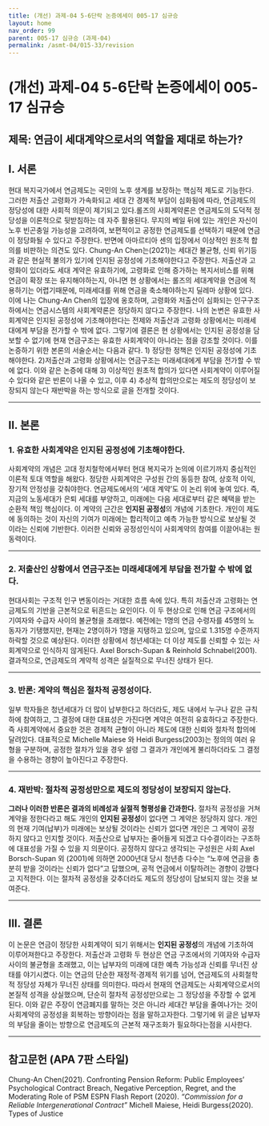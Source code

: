 ```yaml
---
title: (개선) 과제-04 5-6단락 논증에세이 005-17 심규승
layout: home
nav_order: 99
parent: 005-17 심규승 (과제-04)
permalink: /asmt-04/015-33/revision
---
```


# (개선) 과제-04 5-6단락 논증에세이 005-17 심규승 

## 제목: 연금이 세대계약으로서의 역할을 제대로 하는가?

## I. 서론

현대 복지국가에서 연금제도는 국민의 노후 생계를 보장하는 핵심적 제도로 기능한다. 그러한 저출산 고령화가 가속화되고 세대 간 경제적 부담이 심화됨에 따라, 연금제도의 정당성에 대한 사회적 의문이 제기되고 있다.롤즈의 사회계약론은 연금제도의 도덕적 정당성을 이론적으로 뒷받침하는 데 자주 활용된다. 무지의 베일 뒤에 있는 개인은 자신이 노후 빈곤충일 가능성을 고려하여, 보편적이고 공정한 연금제도를 선택하기 때문에 연금이 정당화될 수 있다고 주장한다. 반면에 아마르티아 센의 입장에서 이상적인 원초적 합의를 비판하는 의견도 있다. Chung-An Chen는(2021)는 세대간 불균형, 신뢰 위기등과 같은 현실적 불의가 있기에 인지된 공정성에 기초해야한다고 주장한다. 저출산과 고령화이 있더라도 세대 계약은 유효하기에, 고령화로 인해 증가하는 복지서비스를 위해 연금이 확장 또는 유지해야하는지, 아니면 현 상황에서는 롤즈의 세대계약을 연금에 적용하기는 어렵기때문에, 미래세대를 위해 연금을 축소해야하는지 딜레마 상황에 있다. 이에 나는 Chung-An Chen의 입장에 옹호하며, 고령화와 저출산이 심화되는 인구구조 하에서는 연금시스템의 사회계약론은 정당하지 않다고 주장한다. 나의 논변은 유효한 사회계약은 인지된 공정성에 기초해야한다는 전제와 저출산과 고령화 상황에서는 미래세대에게 부담을 전가할 수 밖에 없다. 그렇기에 결론은 현 상황에서는 인지된 공정성을 담보할 수 없기에 현재 연금구조는 유효한 사회계약이 아니라는 점을 강조할 것이다. 이를 논증하기 위한 본론의 서술순서는 다음과 같다. 1) 정당한 정책은 인지된 공정성에 기초해야한다. 2)저출산과 고령화 상황에서는 연금구조는 미래세대에게 부담을 전가할 수 밖에 없다. 이와 같은 논증에 대해 3) 이상적인 원초적 합의가 있다면 사회계약이 이루어질 수 있다와 같은 반론이 나올 수 있고, 이후 4) 추상적 합의만으로는 제도의 정당성이 보장되지 않는다 재반박을 하는 방식으로 글을 전개할 것이다.

___

## II. 본론

###  1. 유효한 사회계약은 인지된 공정성에 기초해야한다.

사회계약의 개념은 고대 정치철학에서부터 현대 복지국가 논의에 이르기까지 중심적인 이론적 토대 역할을 해왔다. 정당한 사회계약은 구성원 간의 동등한 참여, 상호적 이익, 장기적 안정성을 갖춰야한다. 연금제도에서의 ‘세대 계약’도 이 논리 위에 놓여 있다. 즉, 지금의 노동세대가 은퇴 세대를 부양하고, 미래에는 다음 세대로부터 같은 혜택을 받는 순환적 책임 핵심이다. 이 계약의 근간은 **인지된 공정성**의 개념에 기초한다. 개인이 제도에 동의하는 것이 자신의 기여가 미래에는 합리적이고 예측 가능한 방식으로 보상될 것이라는 신뢰에 기반한다. 이러한 신뢰와 공정성인식이 사회계약의 참여를 이끌어내는 원동력이다.
___

###  2. 저출산인 상황에서 연금구조는 미래세대에게 부담을 전가할 수 밖에 없다.

현대사회는 구조적 인구 변동이라는 거대한 흐름 속에 있다. 특히 저출산과 고령화는 연금제도의 기반을 근본적으로 뒤흔드는 요인이다. 이 두 현상으로 인해 연금 구조에서의 기여자와 수급자 사이의 불균형을 초래했다. 예전에는 1명의 연금 수령자를 45명의 노동자가 기탱했지만, 현재는 2명이하가 1명을 지탱하고 있으며, 앞으로 1.315명 수준까지 하락할 것으로 예상된다. 이러한 상황에서 청년세대는 더 이상 제도를 신뢰할 수 있는 사회계약으로 인식하지 않게된다. Axel Borsch-Supan & Reinhold Schnabel(2001). 결과적으로, 연금제도의 계약적 성격은 실질적으로 무너진 상태가 된다.
___
###  3. 반론: 계약의 핵심은 절차적 공정성이다.

일부 학자들은 청년세대가 더 많이 납부한다고 하더라도, 제도 내에서 누구나 같은 규칙하에 참여하고, 그 결정에 대한 대표성은 가진다면 계약은 여전히 유효하다고 주장한다. 즉 사회계약에서 중요한 것은 경제적 균형이 아니라 제도에 대한 신뢰와 절차적 합의에 달려있다. 대표적으로 Michelle Maiese 와 Heidi Burgess(2003)는 정의의 여러 유형을 구분하며, 공정한 절차가 있을 경우 설령 그 결과가 개인에게 불리하더라도 그 결정을 수용하는 경향이 높아진다고 주장한다.
___
###  4. 재반박: 절차적 공정성만으로 제도의 정당성이 보장되지 않는다. 

**그러나 이러한 반론은 결과의 비례성과 실절적 형평성을 간과한다.** 절차적 공정성을 거쳐 계약을 정한다라고 해도 개인의 **인지된 공정성**이 없다면 그 계약은 정당하지 않다. 개인의 현재 기여(납부)가 미래에는 보상될 것이라는 신뢰가 없다면 개인은 그 계약이 공정하지 않다고 인지할 것이다. 저출산으로 납부자는 줄어들게 되겠고 다수결이라는 구조하에 대표성을 가질 수 있을 지 의문이다. 공정하지 않다고 생각되는 구성원은  사회 Axel Borsch-Supan 외 (2001)에 의하면 2000년대 당시 청년층 다수는 “노후에 연금을 충분히 받을 것이라는 신뢰가 없다”고 답했으며, 공적 연금에서 이탈하려는 경향이 강했다고 지적한다. 이는 절차적 공정성을 갖추더라도 제도의 정당성이 담보되지 않는 것을 보여준다.
___

##  III. 결론 

이 논문은 연금이 정당한 사회계약이 되기 위해서는 **인지된 공정성**의 개념에 기초하여 이루어져한다고 주장한다. 저출산과 고령화 두 현상은 연금 구조에서의 기여자와 수급자 사이의 불균형을 초래했고, 이는 납부자의 미래에 대한 예측 가능성과 신뢰를 무너진 상태를 야기시켰다. 이는 연금의 단순한 재정적·경제적 위기를 넘어, 연금제도의 사회철학적 정당성 자체가 무너진 상태를 의미한다. 따라서 현재의 연금제도는 사회계약으로서의 본질적 성격을 상실했으며, 단순히 절차적 공정성만으로는 그 정당성을 주장할 수 없게 된다. 이와 같은 주장이 연금폐지를 말하는 것은 아니라 세대간 부담을 줄여나가는 것이 사회계약의 공정성을 회복하는 방향이라는 점을 말하고자한다. 그렇기에 위 글은 납부자의 부담을 줄이는 방향으로 연금제도의 근본적 재구조화가 필요하다는점을 시사한다. 
___

## 참고문헌 (APA 7판 스타일)

Chung-An Chen(2021). Confronting Pension Reform: Public Employees’ Psychological Contract Breach, Negative Perception, Regret, and the Moderating Role of PSM
ESPN Flash Report (2020). *“Commission for a Reliable Intergenerational Contract”*
Michell Maiese, Heidi Burgess(2020). Types of Justice